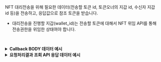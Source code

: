 NFT 대리전송을 위해 필요한 데이터(전송할 토큰 id, 토큰오너의 지갑 id, 수신자 지갑 id 등)을 전송하고, 응답값으로 참조 토큰을 받습니다.

- 대리전송을 진행할 지갑(wallet_id)는 전송할 토큰에 대해서 NFT 위임 API를 통해 전송권한을 위임한 상태여야 합니다.
<p><br/></p>

<details>
  <summary><b>Callback BODY 데이터 예시</b></summary>

```json
{
  "request_id": "5a52468e-c98b-4ead-b02d-7c1b1b81a055",
  "status": "COMPLETE",
  "results": {
    "transaction_hash": "0xa5f0c449d7de3e81af7c9892e3bb5c37a629f152cdf2ec439490464177f1b062",
    "transaction_gas_used": 141605,
    "requested_at": "2024-07-16T23:34:20+09:00",
    "finished_at": "2024-07-17T08:34:24+09:00"
  }
}
```

</details>

<details>
  <summary><b>요청처리결과 조회 API 응답 데이터 예시</b></summary>

```json
{
  "code": "20000",
  "message": "SUCCESS",
  "request_id": "5a52468e-c98b-4ead-b02d-7c1b1b81a055",
  "status": "COMPLETE",
  "results": {
    "transaction_hash": "0xa5f0c449d7de3e81af7c9892e3bb5c37a629f152cdf2ec439490464177f1b062",
    "transaction_gas_used": 141605,
    "requested_at": "2024-07-16T23:34:20+09:00",
    "finished_at": "2024-07-17T08:34:24+09:00"
  }
}
```

</details>
